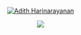 <p align="center">
  <a href="https://github.com/adithhari">
    <img src="https://user-images.githubusercontent.com/20955511/199138068-0a7b7b75-a024-4f00-803f-30a19c5d1b2d.png" alt="Adith Harinarayanan" /></a>
</p>

<p align="center">
  <!-- Typing SVG by DenverCoder1 - https://github.com/DenverCoder1/readme-typing-svg -->
  <a href="https://github.com/DenverCoder1/readme-typing-svg">
    <img src="hhttps://readme-typing-svg.demolab.com?font=&weight=500&pause=1000&color=BF53F7&multiline=true&random=false&width=435&lines=Hey+there!!!+Welcome+)](https://git.io/typing-svg" /></a>
</p>
